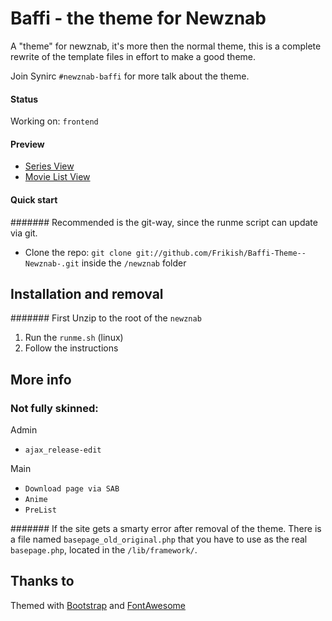 # Baffi - the theme for Newznab
A "theme" for newznab, it's more then the normal theme, this is a complete rewrite of the template files in effort to make a good theme.

Join Synirc `#newznab-baffi` for more talk about the theme.

#### Status

Working on: `frontend`


#### Preview

* [Series View](http://cl.ly/image/3i023e0M2f3h "Series View")
* [Movie List View](http://cl.ly/image/3C3D0X1D2t1M "Movie List View")

#### Quick start

####### Recommended is the git-way, since the runme script can update via git.

* Clone the repo: `git clone git://github.com/Frikish/Baffi-Theme--Newznab-.git` inside the `/newznab` folder


## Installation and removal

####### First Unzip to the root of the `newznab`
1. Run the `runme.sh` (linux) 
2. Follow the instructions


## More info

### Not fully skinned:

Admin
* `ajax_release-edit`
 
Main
* `Download page via SAB`
* `Anime`
* `PreList`


####### If the site gets a smarty error after removal of the theme. There is a file named `basepage_old_original.php` that you have to use as the real `basepage.php`, located in the `/lib/framework/`.

## Thanks to

Themed with [Bootstrap](http://getbootstrap.com) and [FontAwesome](http://fortawesome.github.com/Font-Awesome/)

